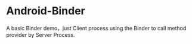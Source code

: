 # Android-Binder
A basic Binder demo，just Client process using the Binder to call method provider by Server Process.
